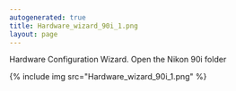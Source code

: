 ```yaml
---
autogenerated: true
title: Hardware_wizard_90i_1.png
layout: page
---
```


Hardware Configuration Wizard. Open the Nikon 90i folder

{% include img src="Hardware_wizard_90i_1.png" %}

